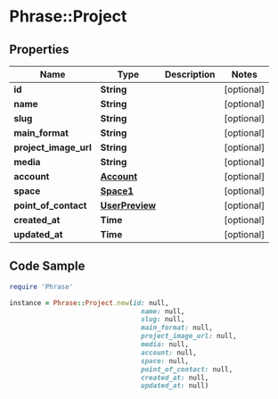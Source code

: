 # Phrase::Project

## Properties

Name | Type | Description | Notes
------------ | ------------- | ------------- | -------------
**id** | **String** |  | [optional] 
**name** | **String** |  | [optional] 
**slug** | **String** |  | [optional] 
**main_format** | **String** |  | [optional] 
**project_image_url** | **String** |  | [optional] 
**media** | **String** |  | [optional] 
**account** | [**Account**](Account.md) |  | [optional] 
**space** | [**Space1**](Space1.md) |  | [optional] 
**point_of_contact** | [**UserPreview**](UserPreview.md) |  | [optional] 
**created_at** | **Time** |  | [optional] 
**updated_at** | **Time** |  | [optional] 

## Code Sample

```ruby
require 'Phrase'

instance = Phrase::Project.new(id: null,
                                 name: null,
                                 slug: null,
                                 main_format: null,
                                 project_image_url: null,
                                 media: null,
                                 account: null,
                                 space: null,
                                 point_of_contact: null,
                                 created_at: null,
                                 updated_at: null)
```


